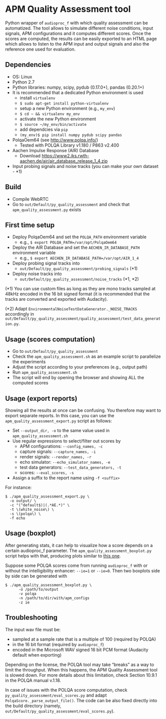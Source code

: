 # APM Quality Assessment tool

Python wrapper of `audioproc_f` with which quality assessment can be
automatized. The tool allows to simulate different noise conditions, input
signals, APM configurations and it computes different scores.
Once the scores are computed, the results can be easily exported to an HTML page
which allows to listen to the APM input and output signals and also the
reference one used for evaluation.

## Dependencies

 - OS: Linux
 - Python 2.7
 - Python libraries: numpy, scipy, pydub (0.17.0+), pandas (0.20.1+)
 - It is recommended that a dedicated Python environment is used
   - install `virtualenv`
   - `$ sudo apt-get install python-virtualenv`
   - setup a new Python environment (e.g., `my_env`)
   - `$ cd ~ && virtualenv my_env`
   - activate the new Python environment
   - `$ source ~/my_env/bin/activate`
   - add dependcies via `pip`
   - `(my_env)$ pip install numpy pydub scipy pandas`
 - PolqaOem64 (see http://www.polqa.info/)
    - Tested with POLQA Library v1.180 / P863 v2.400
 - Aachen Impulse Response (AIR) Database
    - Download https://www2.iks.rwth-aachen.de/air/air_database_release_1_4.zip
 - Input probing signals and noise tracks (you can make your own dataset - *1)

## Build

 - Compile WebRTC
 - Go to `out/Default/py_quality_assessment` and check that
   `apm_quality_assessment.py` exists

## First time setup

 - Deploy PolqaOem64 and set the `POLQA_PATH` environment variable
   - e.g., `$ export POLQA_PATH=/var/opt/PolqaOem64`
 - Deploy the AIR Database and set the `AECHEN_IR_DATABASE_PATH` environment
 variable
   - e.g., `$ export AECHEN_IR_DATABASE_PATH=/var/opt/AIR_1_4`
 - Deploy probing signal tracks into
   - `out/Default/py_quality_assessment/probing_signals` (*1)
 - Deploy noise tracks into
   - `out/Default/py_quality_assessment/noise_tracks` (*1, *2)

(*1) You can use custom files as long as they are mono tracks sampled at 48kHz
encoded in the 16 bit signed format (it is recommended that the tracks are
converted and exported with Audacity).

(*2) Adapt `EnvironmentalNoiseTestDataGenerator._NOISE_TRACKS` accordingly in
`out/Default/py_quality_assessment/quality_assessment/test_data_generation.py`.

## Usage (scores computation)

 - Go to `out/Default/py_quality_assessment`
 - Check the `apm_quality_assessment.sh` as an example script to parallelize the
   experiments
 - Adjust the script according to your preferences (e.g., output path)
 - Run `apm_quality_assessment.sh`
 - The script will end by opening the browser and showing ALL the computed
   scores

## Usage (export reports)

Showing all the results at once can be confusing. You therefore may want to
export separate reports. In this case, you can use the
`apm_quality_assessment_export.py` script as follows:

 - Set `--output_dir, -o` to the same value used in `apm_quality_assessment.sh`
 - Use regular expressions to select/filter out scores by
    - APM configurations: `--config_names, -c`
    - capture signals: `--capture_names, -i`
    - render signals: `--render_names, -r`
    - echo simulator: `--echo_simulator_names, -e`
    - test data generators: `--test_data_generators, -t`
    - scores: `--eval_scores, -s`
 - Assign a suffix to the report name using `-f <suffix>`

For instance:

```
$ ./apm_quality_assessment_export.py \
  -o output/ \
  -c "(^default$)|(.*AE.*)" \
  -t \(white_noise\) \
  -s \(polqa\) \
  -f echo
```

## Usage (boxplot)
After generating stats, it can help to visualize how a score depends on a
certain audioproc_f parameter. The `apm_quality_assessment_boxplot.py` script
helps with that, producing plots similar
to
[this one](https://matplotlib.org/mpl_examples/pylab_examples/boxplot_demo_06.png).

Suppose some POLQA scores come from running `audioproc_f` with or without the
intelligibility enhancer: `--ie=1` or `--ie=0`. Then two boxplots side by side
can be generated with

```
$ ./apm_quality_assessment_boxplot.py \
      -o /path/to/output
      -v polqa
      -n /path/to/dir/with/apm_configs
      -z ie
```

## Troubleshooting

The input wav file must be:
  - sampled at a sample rate that is a multiple of 100 (required by POLQA)
  - in the 16 bit format (required by `audioproc_f`)
  - encoded in the Microsoft WAV signed 16 bit PCM format (Audacity default
    when exporting)

Depending on the license, the POLQA tool may take “breaks” as a way to limit the
throughput. When this happens, the APM Quality Assessment tool is slowed down.
For more details about this limitation, check Section 10.9.1 in the POLQA manual
v.1.18.

In case of issues with the POLQA score computation, check
`py_quality_assessment/eval_scores.py` and adapt
`PolqaScore._parse_output_file()`.
The code can be also fixed directly into the build directory (namely,
`out/Default/py_quality_assessment/eval_scores.py`).
